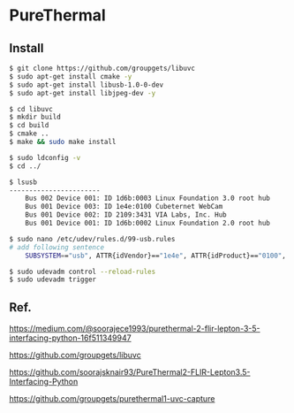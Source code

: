 # PureThermal

## Install
```bash
$ git clone https://github.com/groupgets/libuvc
$ sudo apt-get install cmake -y
$ sudo apt-get install libusb-1.0-0-dev
$ sudo apt-get install libjpeg-dev -y

$ cd libuvc
$ mkdir build
$ cd build
$ cmake ..
$ make && sudo make install

$ sudo ldconfig -v
$ cd ../

$ lsusb
-----------------------
    Bus 002 Device 001: ID 1d6b:0003 Linux Foundation 3.0 root hub
    Bus 001 Device 003: ID 1e4e:0100 Cubeternet WebCam
    Bus 001 Device 002: ID 2109:3431 VIA Labs, Inc. Hub
    Bus 001 Device 001: ID 1d6b:0002 Linux Foundation 2.0 root hub

$ sudo nano /etc/udev/rules.d/99-usb.rules
# add following sentence
    SUBSYSTEM=="usb", ATTR{idVendor}=="1e4e", ATTR{idProduct}=="0100", MODE="0666"

$ sudo udevadm control --reload-rules
$ sudo udevadm trigger
```
## Ref.
https://medium.com/@soorajece1993/purethermal-2-flir-lepton-3-5-interfacing-python-16f511349947

https://github.com/groupgets/libuvc

https://github.com/soorajsknair93/PureThermal2-FLIR-Lepton3.5-Interfacing-Python

https://github.com/groupgets/purethermal1-uvc-capture